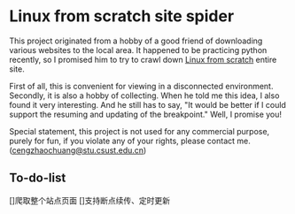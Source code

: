 # Linux from scratch site spider
This project originated from a hobby of a good friend of downloading various websites to the local area. It happened to be practicing python recently, so I promised him to try to crawl down <a href='http://www.linuxfromscratch.org/' target='_blank'>Linux from scratch</a> entire site. 

First of all, this is convenient for viewing in a disconnected environment. Secondly, it is also a hobby of collecting. When he told me this idea, I also found it very interesting. And he still has to say, "It would be better if I could support the resuming and updating of the breakpoint." Well, I promise you!

Special statement, this project is not used for any commercial purpose, purely for fun, if you violate any of your rights, please contact me. (cengzhaochuang@stu.csust.edu.cn)

## To-do-list
[]爬取整个站点页面
[]支持断点续传、定时更新
